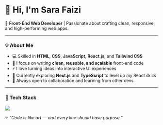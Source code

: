 # 👋 Hi, I'm Sara Faizi

🚀 **Front-End Web Developer** | Passionate about crafting clean, responsive, and high-performing web apps.

---

### 💡 About Me
- 💻 Skilled in **HTML**, **CSS**, **JavaScript**, **React.js**, and **Tailwind CSS**
- 🎨 I focus on writing **clean, reusable, and scalable** front-end code
- ⚡ I love turning ideas into interactive UI experiences
- 🌱 Currently exploring **Next.js** and **TypeScript** to level up my React skills
- 💬 Always open to collaboration and learning from other devs

---

### 🧠 Tech Stack
<p align="left">
  <img src="https://skillicons.dev/icons?i=html,css,js,react,tailwind,git,github,vscode" />
</p>

⭐️ *“Code is like art — and every line should have purpose.”*

